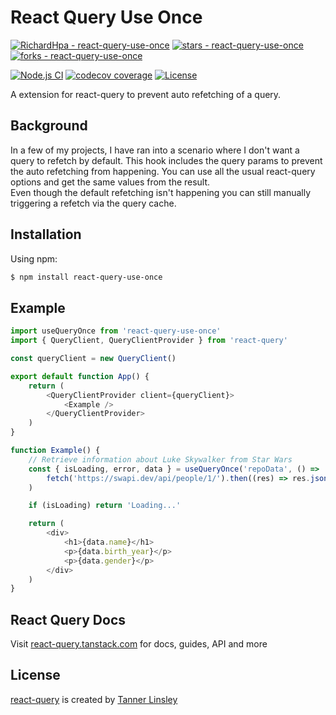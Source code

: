 # React Query Use Once

[![RichardHpa - react-query-use-once](https://img.shields.io/static/v1?label=RichardHpa&message=react-query-use-once&color=blue&logo=github)](https://github.com/RichardHpa/react-query-use-once)
[![stars - react-query-use-once](https://img.shields.io/github/stars/RichardHpa/react-query-use-once?style=social)](https://github.com/RichardHpa/react-query-use-once)
[![forks - react-query-use-once](https://img.shields.io/github/forks/RichardHpa/react-query-use-once?style=social)](https://github.com/RichardHpa/react-query-use-once)

[![Node.js CI](https://github.com/RichardHpa/react-query-use-once/workflows/Node.js%20CI/badge.svg)](https://github.com/RichardHpa/react-query-use-once/actions?query=workflow:"Node.js+CI")
[![codecov coverage](https://img.shields.io/codecov/c/github/RichardHpa/react-query-use-once.svg?style=flat-square)](https://github.com/RichardHpa/react-query-use-once)
[![License](https://img.shields.io/badge/License-MIT-blue)](#license)

A extension for react-query to prevent auto refetching of a query.

## Background

In a few of my projects, I have ran into a scenario where I don't want a query to refetch by default. This hook includes the query params to prevent the auto refetching from happening. You can use all the usual react-query options and get the same values from the result.  
Even though the default refetching isn't happening you can still manually triggering a refetch via the query cache.

## Installation

Using npm:

```sh
$ npm install react-query-use-once
```

## Example

```javascript
import useQueryOnce from 'react-query-use-once'
import { QueryClient, QueryClientProvider } from 'react-query'

const queryClient = new QueryClient()

export default function App() {
	return (
		<QueryClientProvider client={queryClient}>
			<Example />
		</QueryClientProvider>
	)
}

function Example() {
	// Retrieve information about Luke Skywalker from Star Wars
	const { isLoading, error, data } = useQueryOnce('repoData', () =>
		fetch('https://swapi.dev/api/people/1/').then((res) => res.json())
	)

	if (isLoading) return 'Loading...'

	return (
		<div>
			<h1>{data.name}</h1>
			<p>{data.birth_year}</p>
			<p>{data.gender}</p>
		</div>
	)
}
```

## React Query Docs

Visit [react-query.tanstack.com](https://react-query.tanstack.com) for docs, guides, API and more

## License

[react-query](https://github.com/tannerlinsley/react-query) is created by [Tanner Linsley](https://tannerlinsley.com/)
